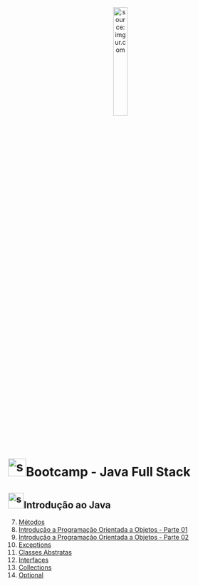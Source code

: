 <div align="center">
    <img src="https://i.imgur.com/IaD4lwg.png" title="source: imgur.com" width="25%"/>
</div>
<h1><img src="https://i.imgur.com/JSfXyzm.png" title="source: imgur.com" width="40px"/>Bootcamp - Java Full Stack </h1>

<h2><img src="https://i.imgur.com/JSfXyzm.png" title="source: imgur.com" width="35px"/>Introdução ao Java</h2>

7. <a href="07.md" >Métodos</a> 
8. <a href="08.md" >Introdução a Programação Orientada a Objetos - Parte 01</a>
9. <a href="09.md" >Introdução a Programação Orientada a Objetos - Parte 02</a>
10. <a href="091.md" >Exceptions</a>
11. <a href="10.md" >Classes Abstratas</a>
12. <a href="11.md" >Interfaces</a>
13. <a href="12.md" >Collections</a>
14. <a href="13.md" >Optional</a> 

<!-- <br /><br />
	
<div align="center"><a href="../README.md"><img src="https://i.imgur.com/kfHCxif.png" title="source: imgur.com" width="5%"/></a></div>
<div align="center">Home</div>
-->
